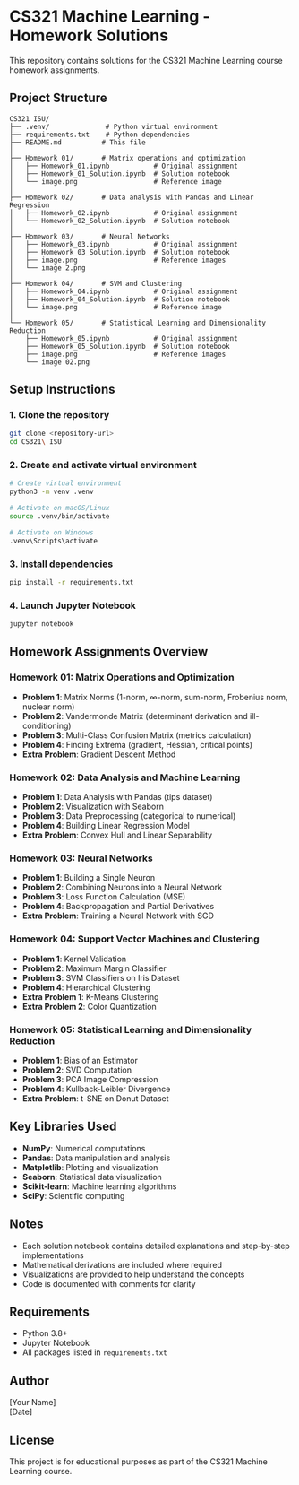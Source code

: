 # CS321 Machine Learning - Homework Solutions

This repository contains solutions for the CS321 Machine Learning course homework assignments.

## Project Structure

```
CS321 ISU/
├── .venv/              # Python virtual environment
├── requirements.txt    # Python dependencies
├── README.md          # This file
│
├── Homework 01/       # Matrix operations and optimization
│   ├── Homework_01.ipynb           # Original assignment
│   ├── Homework_01_Solution.ipynb  # Solution notebook
│   └── image.png                   # Reference image
│
├── Homework 02/       # Data analysis with Pandas and Linear Regression
│   ├── Homework_02.ipynb           # Original assignment
│   └── Homework_02_Solution.ipynb  # Solution notebook
│
├── Homework 03/       # Neural Networks
│   ├── Homework_03.ipynb           # Original assignment
│   ├── Homework_03_Solution.ipynb  # Solution notebook
│   ├── image.png                   # Reference images
│   └── image 2.png
│
├── Homework 04/       # SVM and Clustering
│   ├── Homework_04.ipynb           # Original assignment
│   ├── Homework_04_Solution.ipynb  # Solution notebook
│   └── image.png                   # Reference image
│
└── Homework 05/       # Statistical Learning and Dimensionality Reduction
    ├── Homework_05.ipynb           # Original assignment
    ├── Homework_05_Solution.ipynb  # Solution notebook
    ├── image.png                   # Reference images
    └── image 02.png
```

## Setup Instructions

### 1. Clone the repository
```bash
git clone <repository-url>
cd CS321\ ISU
```

### 2. Create and activate virtual environment
```bash
# Create virtual environment
python3 -m venv .venv

# Activate on macOS/Linux
source .venv/bin/activate

# Activate on Windows
.venv\Scripts\activate
```

### 3. Install dependencies
```bash
pip install -r requirements.txt
```

### 4. Launch Jupyter Notebook
```bash
jupyter notebook
```

## Homework Assignments Overview

### Homework 01: Matrix Operations and Optimization
- **Problem 1**: Matrix Norms (1-norm, ∞-norm, sum-norm, Frobenius norm, nuclear norm)
- **Problem 2**: Vandermonde Matrix (determinant derivation and ill-conditioning)
- **Problem 3**: Multi-Class Confusion Matrix (metrics calculation)
- **Problem 4**: Finding Extrema (gradient, Hessian, critical points)
- **Extra Problem**: Gradient Descent Method

### Homework 02: Data Analysis and Machine Learning
- **Problem 1**: Data Analysis with Pandas (tips dataset)
- **Problem 2**: Visualization with Seaborn
- **Problem 3**: Data Preprocessing (categorical to numerical)
- **Problem 4**: Building Linear Regression Model
- **Extra Problem**: Convex Hull and Linear Separability

### Homework 03: Neural Networks
- **Problem 1**: Building a Single Neuron
- **Problem 2**: Combining Neurons into a Neural Network
- **Problem 3**: Loss Function Calculation (MSE)
- **Problem 4**: Backpropagation and Partial Derivatives
- **Extra Problem**: Training a Neural Network with SGD

### Homework 04: Support Vector Machines and Clustering
- **Problem 1**: Kernel Validation
- **Problem 2**: Maximum Margin Classifier
- **Problem 3**: SVM Classifiers on Iris Dataset
- **Problem 4**: Hierarchical Clustering
- **Extra Problem 1**: K-Means Clustering
- **Extra Problem 2**: Color Quantization

### Homework 05: Statistical Learning and Dimensionality Reduction
- **Problem 1**: Bias of an Estimator
- **Problem 2**: SVD Computation
- **Problem 3**: PCA Image Compression
- **Problem 4**: Kullback-Leibler Divergence
- **Extra Problem**: t-SNE on Donut Dataset

## Key Libraries Used

- **NumPy**: Numerical computations
- **Pandas**: Data manipulation and analysis
- **Matplotlib**: Plotting and visualization
- **Seaborn**: Statistical data visualization
- **Scikit-learn**: Machine learning algorithms
- **SciPy**: Scientific computing

## Notes

- Each solution notebook contains detailed explanations and step-by-step implementations
- Mathematical derivations are included where required
- Visualizations are provided to help understand the concepts
- Code is documented with comments for clarity

## Requirements

- Python 3.8+
- Jupyter Notebook
- All packages listed in `requirements.txt`

## Author

[Your Name]  
[Date]

## License

This project is for educational purposes as part of the CS321 Machine Learning course. 